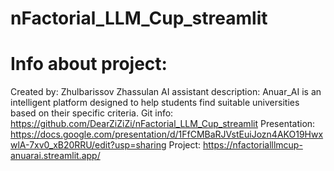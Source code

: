 # nFactorial_LLM_Cup_streamlit

# Info about project:
Created by: Zhulbarissov Zhassulan
AI assistant description: Anuar_AI is an intelligent platform designed to help students find suitable universities based on their specific criteria.
Git info: https://github.com/DearZiZiZi/nFactorial_LLM_Cup_streamlit 
Presentation: https://docs.google.com/presentation/d/1FfCMBaRJVstEuiJozn4AKO19HwxwlA-7xv0_xB20RRU/edit?usp=sharing 
Project: https://nfactorialllmcup-anuarai.streamlit.app/ 

